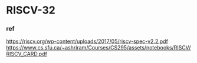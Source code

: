 # RISCV-32

### ref
https://riscv.org/wp-content/uploads/2017/05/riscv-spec-v2.2.pdf
https://www.cs.sfu.ca/~ashriram/Courses/CS295/assets/notebooks/RISCV/RISCV_CARD.pdf
